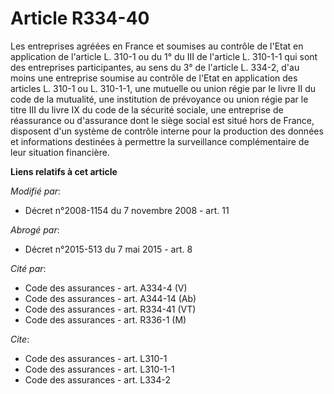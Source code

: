 # Article R334-40

Les entreprises agréées en France et soumises au contrôle de l'Etat en application de l'article L. 310-1 ou du 1° du III de
l'article L. 310-1-1 qui sont des entreprises participantes, au sens du 3° de l'article L. 334-2, d'au moins une entreprise
soumise au contrôle de l'Etat en application des articles L. 310-1 ou L. 310-1-1, une mutuelle ou union régie par le livre II
du code de la mutualité, une institution de prévoyance ou union régie par le titre III du livre IX du code de la sécurité
sociale, une entreprise de réassurance ou d'assurance dont le siège social est situé hors de France, disposent d'un système
de contrôle interne pour la production des données et informations destinées à permettre la surveillance complémentaire de
leur situation financière.

**Liens relatifs à cet article**

_Modifié par_:

  - Décret n°2008-1154 du 7 novembre 2008 - art. 11

_Abrogé par_:

  - Décret n°2015-513 du 7 mai 2015 - art. 8

_Cité par_:

  - Code des assurances - art. A334-4 (V)
  - Code des assurances - art. A344-14 (Ab)
  - Code des assurances - art. R334-41 (VT)
  - Code des assurances - art. R336-1 (M)

_Cite_:

  - Code des assurances - art. L310-1
  - Code des assurances - art. L310-1-1
  - Code des assurances - art. L334-2
